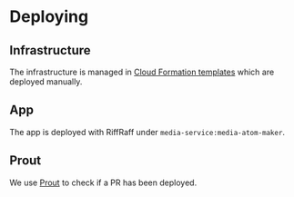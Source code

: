 # Deploying

## Infrastructure
The infrastructure is managed in [Cloud Formation templates](../cloudformation) which are deployed manually.

## App
The app is deployed with RiffRaff under `media-service:media-atom-maker`.

## Prout
We use [Prout](https://github.com/guardian/prout) to check if a PR has been deployed.
